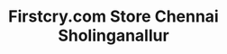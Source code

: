 ---
title: "Firstcry.com Store Chennai Sholinganallur"
url: /chennai/firstcry-com-store-chennai-sholinganallur/
shop: baby goods
---